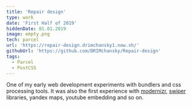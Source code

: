 ```yaml
---
title: 'Repair design'
type: work
date: 'First Half of 2019'
hiddenDate: 01.01.2019
image: empty.png
tech: parcel
url: 'https://repair-design.drimchansky1.now.sh/'
githubUrl: 'https://github.com/DRIMchansky/Repair-design'
tags:
  - Parcel
  - PostCSS
---
```


One of my early web development experiments with bundlers and css processing tools. It was also the first experience with [modernizr](https://modernizr.com/), [swiper](https://swiperjs.com/) libraries, yandex maps, youtube embedding and so on.
